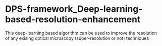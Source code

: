 # DPS-framework_Deep-learning-based-resolution-enhancement
This deep-learning based algorithm can be used to improve the resolution of any exising optical microscopy (super-resolution or not) techniques

